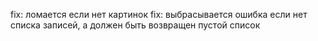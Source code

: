 fix: ломается если нет картинок
fix: выбрасывается ошибка если нет списка записей, а должен быть возвращен пустой список